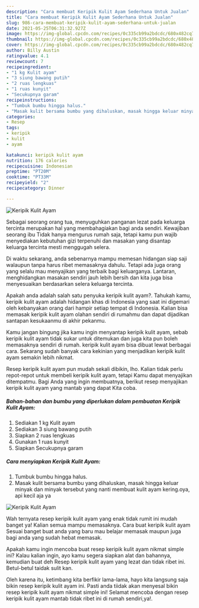 ```yaml
---
description: "Cara membuat Keripik Kulit Ayam Sederhana Untuk Jualan"
title: "Cara membuat Keripik Kulit Ayam Sederhana Untuk Jualan"
slug: 986-cara-membuat-keripik-kulit-ayam-sederhana-untuk-jualan
date: 2021-05-25T06:31:32.927Z
image: https://img-global.cpcdn.com/recipes/0c335cb99a2bdcdc/680x482cq70/keripik-kulit-ayam-foto-resep-utama.jpg
thumbnail: https://img-global.cpcdn.com/recipes/0c335cb99a2bdcdc/680x482cq70/keripik-kulit-ayam-foto-resep-utama.jpg
cover: https://img-global.cpcdn.com/recipes/0c335cb99a2bdcdc/680x482cq70/keripik-kulit-ayam-foto-resep-utama.jpg
author: Billy Austin
ratingvalue: 4.1
reviewcount: 7
recipeingredient:
- "1 kg Kulit ayam"
- "3 siung bawang putih"
- "2 ruas lengkuas"
- "1 ruas kunyit"
- "Secukupnya garam"
recipeinstructions:
- "Tumbuk bumbu hingga halus."
- "Masak kulit bersama bumbu yang dihaluskan, masak hingga keluar minyak dan minyak tersebut yang nanti membuat kulit ayam kering.oya, api kecil aja ya"
categories:
- Resep
tags:
- keripik
- kulit
- ayam

katakunci: keripik kulit ayam 
nutrition: 176 calories
recipecuisine: Indonesian
preptime: "PT20M"
cooktime: "PT33M"
recipeyield: "2"
recipecategory: Dinner

---
```



![Keripik Kulit Ayam](https://img-global.cpcdn.com/recipes/0c335cb99a2bdcdc/680x482cq70/keripik-kulit-ayam-foto-resep-utama.jpg)

Sebagai seorang orang tua, menyuguhkan panganan lezat pada keluarga tercinta merupakan hal yang membahagiakan bagi anda sendiri. Kewajiban seorang ibu Tidak hanya mengurus rumah saja, tetapi kamu pun wajib menyediakan kebutuhan gizi terpenuhi dan masakan yang disantap keluarga tercinta mesti menggugah selera.

Di waktu  sekarang, anda sebenarnya mampu memesan hidangan siap saji walaupun tanpa harus ribet memasaknya dahulu. Tetapi ada juga orang yang selalu mau menyajikan yang terbaik bagi keluarganya. Lantaran, menghidangkan masakan sendiri jauh lebih bersih dan kita juga bisa menyesuaikan berdasarkan selera keluarga tercinta. 



Apakah anda adalah salah satu penyuka keripik kulit ayam?. Tahukah kamu, keripik kulit ayam adalah hidangan khas di Indonesia yang saat ini digemari oleh kebanyakan orang dari hampir setiap tempat di Indonesia. Kalian bisa memasak keripik kulit ayam olahan sendiri di rumahmu dan dapat dijadikan santapan kesukaanmu di akhir pekanmu.

Kamu jangan bingung jika kamu ingin menyantap keripik kulit ayam, sebab keripik kulit ayam tidak sukar untuk ditemukan dan juga kita pun boleh memasaknya sendiri di rumah. keripik kulit ayam bisa dibuat lewat berbagai cara. Sekarang sudah banyak cara kekinian yang menjadikan keripik kulit ayam semakin lebih nikmat.

Resep keripik kulit ayam pun mudah sekali dibikin, lho. Kalian tidak perlu repot-repot untuk membeli keripik kulit ayam, tetapi Kamu dapat menyajikan ditempatmu. Bagi Anda yang ingin membuatnya, berikut resep menyajikan keripik kulit ayam yang mantab yang dapat Kita coba.

<!--inarticleads1-->

##### Bahan-bahan dan bumbu yang diperlukan dalam pembuatan Keripik Kulit Ayam:

1. Sediakan 1 kg Kulit ayam
1. Sediakan 3 siung bawang putih
1. Siapkan 2 ruas lengkuas
1. Gunakan 1 ruas kunyit
1. Siapkan Secukupnya garam




<!--inarticleads2-->

##### Cara menyiapkan Keripik Kulit Ayam:

1. Tumbuk bumbu hingga halus.
1. Masak kulit bersama bumbu yang dihaluskan, masak hingga keluar minyak dan minyak tersebut yang nanti membuat kulit ayam kering.oya, api kecil aja ya
<img src="https://img-global.cpcdn.com/steps/18ddbbeffe6214c8/160x128cq70/keripik-kulit-ayam-langkah-memasak-2-foto.jpg" alt="Keripik Kulit Ayam">



Wah ternyata resep keripik kulit ayam yang enak tidak rumit ini mudah banget ya! Kalian semua mampu memasaknya. Cara buat keripik kulit ayam Sesuai banget buat anda yang baru mau belajar memasak maupun juga bagi anda yang sudah hebat memasak.

Apakah kamu ingin mencoba buat resep keripik kulit ayam nikmat simple ini? Kalau kalian ingin, ayo kamu segera siapkan alat dan bahannya, kemudian buat deh Resep keripik kulit ayam yang lezat dan tidak ribet ini. Betul-betul taidak sulit kan. 

Oleh karena itu, ketimbang kita berfikir lama-lama, hayo kita langsung saja bikin resep keripik kulit ayam ini. Pasti anda tiidak akan menyesal bikin resep keripik kulit ayam nikmat simple ini! Selamat mencoba dengan resep keripik kulit ayam mantab tidak ribet ini di rumah sendiri,ya!.

